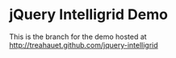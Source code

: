 jQuery Intelligrid Demo
==========

This is the branch for the demo hosted at http://treahauet.github.com/jquery-intelligrid